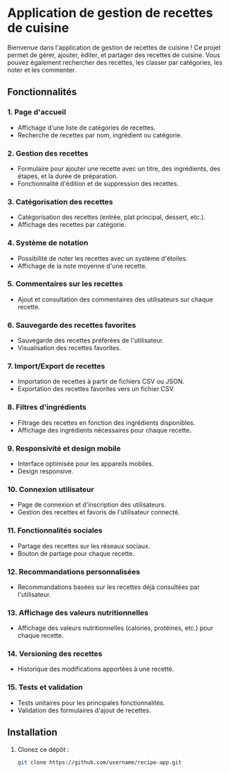 # Application de gestion de recettes de cuisine

Bienvenue dans l'application de gestion de recettes de cuisine ! Ce projet permet de gérer, ajouter, éditer, et partager des recettes de cuisine. Vous pouvez également rechercher des recettes, les classer par catégories, les noter et les commenter.

## Fonctionnalités

### 1. **Page d'accueil**
   - Affichage d'une liste de catégories de recettes.
   - Recherche de recettes par nom, ingrédient ou catégorie.

### 2. **Gestion des recettes**
   - Formulaire pour ajouter une recette avec un titre, des ingrédients, des étapes, et la durée de préparation.
   - Fonctionnalité d'édition et de suppression des recettes.

### 3. **Catégorisation des recettes**
   - Catégorisation des recettes (entrée, plat principal, dessert, etc.).
   - Affichage des recettes par catégorie.

### 4. **Système de notation**
   - Possibilité de noter les recettes avec un système d'étoiles.
   - Affichage de la note moyenne d'une recette.

### 5. **Commentaires sur les recettes**
   - Ajout et consultation des commentaires des utilisateurs sur chaque recette.

### 6. **Sauvegarde des recettes favorites**
   - Sauvegarde des recettes préférées de l'utilisateur.
   - Visualisation des recettes favorites.

### 7. **Import/Export de recettes**
   - Importation de recettes à partir de fichiers CSV ou JSON.
   - Exportation des recettes favorites vers un fichier CSV.

### 8. **Filtres d'ingrédients**
   - Filtrage des recettes en fonction des ingrédients disponibles.
   - Affichage des ingrédients nécessaires pour chaque recette.

### 9. **Responsivité et design mobile**
   - Interface optimisée pour les appareils mobiles.
   - Design responsive.

### 10. **Connexion utilisateur**
   - Page de connexion et d'inscription des utilisateurs.
   - Gestion des recettes et favoris de l'utilisateur connecté.

### 11. **Fonctionnalités sociales**
   - Partage des recettes sur les réseaux sociaux.
   - Bouton de partage pour chaque recette.

### 12. **Recommandations personnalisées**
   - Recommandations basées sur les recettes déjà consultées par l'utilisateur.

### 13. **Affichage des valeurs nutritionnelles**
   - Affichage des valeurs nutritionnelles (calories, protéines, etc.) pour chaque recette.

### 14. **Versioning des recettes**
   - Historique des modifications apportées à une recette.

### 15. **Tests et validation**
   - Tests unitaires pour les principales fonctionnalités.
   - Validation des formulaires d'ajout de recettes.

## Installation

1. Clonez ce dépôt :
   ```bash
   git clone https://github.com/username/recipe-app.git
